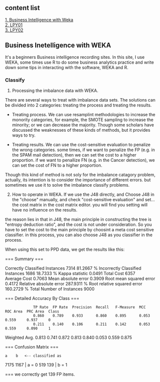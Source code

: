 ## content list
[1. Business Intelligence with Weka](https://jjcheer.github.io)   
[2. LPY01](lpy01.md)   
[3. LPY02](lpy02.md)
## Business Inetelligence with WEKA

It's a beginners Business intelligence recording sites. In this site, I use WEKA, some times use R to do some business analytics practice and write down some tips in interacting with the software, WEKA and R.

### Classify

1. Processing the imbalance data with WEKA.

There are several ways to treat with imbalance data sets. The solutions can be divided into 2 categories: treating the process and treating the results.

- Treating process.
We can use resamplint methodologies to increase the monority categories, for example, the SMOTE sampling to increase the minority; or we can decrease the majority. Though some scholars have discussed the weaknesses of these kinds of methods, but it provides ways to try.

- Treating results.
We can use the cost-sensitive evaluation to penalize the wrong categories. some times, if we want to penalize the FP (e.g. in the SPAM mail detection), then we can set the cost to a higher proportion. if we want to penallize FN (e.g. in the Cancer detection), we can set the cost of FN to a higher proportion. 

Though this kind of method is not soly for the imbalance catagory problem, actually, its intention is to consider the importance of different errors. but sometimes we use it to solve the imbalance classify problems.

2. How to operate in WEKA.
If we use the J48 directly, and Choose J48 in the "choose" manually, and check "cost-sensitive evaluation" and set... the cost matrix in the cost matrix editor. you will find you setting will have no influence on the results.

the reason lies in that in J48, the main principle in constructing the tree is "entropy deduction ratio", and the cost is not under consideration. So you have to set the cost to the main principle by choosint a meta cost sensitive classifier. in this process, you can also choose J48 as you classifier in the process.

When using this set to PPD data, we get the results like this:

=== Summary ===

Correctly Classified Instances        7314               81.2667 %
Incorrectly Classified Instances      1686               18.7333 %
Kappa statistic                          0.0491
Total Cost                            6357     
Average Cost                             0.7063
Mean absolute error                      0.3909
Root mean squared error                  0.4172
Relative absolute error                287.9311 %
Root relative squared error            160.2729 %
Total Number of Instances             9000     

=== Detailed Accuracy By Class ===

                 TP Rate  FP Rate  Precision  Recall   F-Measure  MCC      ROC Area  PRC Area  Class
                 0.860    0.789    0.933      0.860    0.895      0.053    0.559     0.937     0
                 0.211    0.140    0.106      0.211    0.142      0.053    0.559     0.090     1
Weighted Avg.    0.813    0.741    0.872      0.813    0.840      0.053    0.559     0.875     

=== Confusion Matrix ===

    a    b   <-- classified as
 7175 1167 |    a = 0
  519  139 |    b = 1

=== we correctly get 139 FP items.


